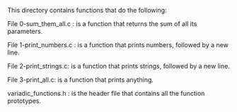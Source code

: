 This directory contains functions that do the following:

File 0-sum_them_all.c : is a function that returns the sum of all its parameters.

File 1-print_numbers.c : is a function that prints numbers, followed by a new line.

File 2-print_strings.c: is a function that prints strings, followed by a new line.

File 3-print_all.c: is a function that prints anything.

variadic_functions.h : is the header file that contains all the function prototypes.
